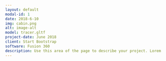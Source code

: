 ```yaml
---
layout: default
modal-id: 1
date: 2018-6-10
img: cabin.png
alt: image-alt
model: tracer.gltf
project-date: June 2018
client: Start Bootstrap
software: Fusion 360
description: Use this area of the page to describe your project. Lorem ipsum dolor sit amet, consectetur adipisicing elit. Mollitia neque assumenda ipsam nihil, molestias magnam, recusandae quos quis inventore quisquam velit asperiores, vitae? Reprehenderit soluta, eos quod consequuntur itaque. Nam.
---
```

